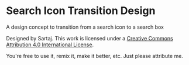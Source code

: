 Search Icon Transition Design
=============================

A design concept to transition from a search icon to a search box

Designed by Sartaj.
This work is licensed under a [Creative Commons Attribution 4.0 International License](http://creativecommons.org/licenses/by/4.0/deed.en_US).

You're free to use it, remix it, make it better, etc. Just please attribute me.
